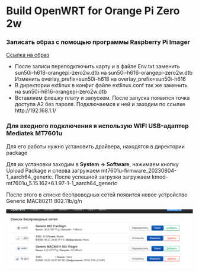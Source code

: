 # Build OpenWRT for Orange Pi Zero 2w

<h3>Записать образ с помощью программы Raspberry Pi Imager</h3>
<a href="https://drive.google.com/file/d/17hGM75TAPYJdETZpkkIjkqb-2UBARsHy/view?usp=sharing" target="_blank">Ссылка на образ</a>
<ul>
<li>
После записи переподключить карту и в файле Env.txt заменить sun50i-h618-orangepi-zero2w.dtb на sun50i-h616-orangepi-zero2w.dtb <br>
Изменить overlay_prefix=sun50i-h618 на overlay_prefix=sun50i-h616
</li>
<li>
В директории extlinux в конфиг файле extlinux.conf так же заменить на sun50i-h616-orangepi-zero2w.dtb
</li>
<li>Вставляем флешку  плату и запускем. После запуска появится точка доступа A2 без пароля. Подключаемся к ней и заходим по ссылке http://192.168.1.1/</li>
</ul>

<h3>Для входного подключения я использую WIFI USB-адаптер Mediatek MT7601u</h3>
<p>Для его работы нужно установить драйвера, находятся в директории package</p>

<p>Для их установки заходим в <b>System -> Software</b>, нажимаем кнопку Upload Package и сперва загружаем mt7601u-firmware_20230804-1_aarch64_generic. После успешной загрузки загружаем kmod-mt7601u_5.15.162+6.1.97-1-1_aarch64_generic</p>
<p>После этого в списке беспроводных сетей появится новое устройство Generic MAC80211 802.11b/g/n</p>

<img src="https://github.com/san4jkee/openwrt_opi_zero2w/blob/main/123.png">
